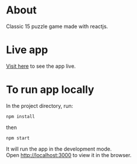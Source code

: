 # About

Classic 15 puzzle game made with reactjs.

# Live app
[Visit here](https://yogeshsingh101200.github.io/15-puzzle/) to see the app live.

# To run app locally

In the project directory, run:

`npm install`

then

`npm start`

It will run the app in the development mode.<br />
Open [http://localhost:3000](http://localhost:3000) to view it in the browser.